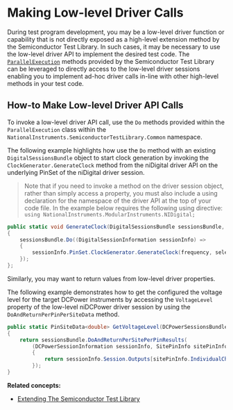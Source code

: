 # Making Low-level Driver Calls

During test program development, you may be a low-level driver function or capability that is not directly exposed as a high-level extension method by the Semiconductor Test Library. In such cases, it may be necessary to use the low-level driver API to implement the desired test code. The [`ParallelExecution`](ParallelExecution.md) methods provided by the Semiconductor Test Library can be leveraged to directly access to the low-level driver sessions enabling you to implement ad-hoc driver calls in-line with other high-level methods in your test code.

## How-to Make Low-level Driver API Calls

To invoke a low-level driver API call, use the `Do` methods provided within the `ParallelExecution` class within the `NationalInstruments.SemiconductorTestLibrary.Common` namespace.

The following example highlights how use the `Do` method with an existing `DigitalSessionsBundle` object to start clock generation by invoking the `ClockGenerator.GenerateClock` method from the niDigital driver API on the underlying PinSet of the niDigital driver session.

> Note that if you need to invoke a method on the driver session object, rather than simply access a property, you must also include a using declaration for the namespace of the driver API at the top of your code file. In the example below requires the following using directive: `using NationalInstruments.ModularInstruments.NIDigital;`

```C#
public static void GenerateClock(DigitalSessionsBundle sessionsBundle, double frequency)
{
    sessionsBundle.Do((DigitalSessionInformation sessionInfo) =>
    {
        sessionInfo.PinSet.ClockGenerator.GenerateClock(frequency, selectDigitalFunction: true);
    });
};
```

Similarly, you may want to return values from low-level driver properties.

The following example demonstrates how to get the configured the voltage level for the target DCPower instruments by accessing the `VoltageLevel` property of the low-level niDCPower driver session by using the `DoAndReturnPerPinPerSiteData` method.

```C#
public static PinSiteData<double> GetVoltageLevel(DCPowerSessionsBundle sessionsBundle)
{
    return sessionsBundle.DoAndReturnPerSitePerPinResults(
        (DCPowerSessionInformation sessionInfo, SitePinInfo sitePinInfo) =>
        {
            return sessionInfo.Session.Outputs[sitePinInfo.IndividualChannelString].Source.Voltage.VoltageLevel;
        });
}
```

**Related concepts:**

- [Extending The Semiconductor Test Library](ExtendingTheSemiconductorTestLibrary.md)
